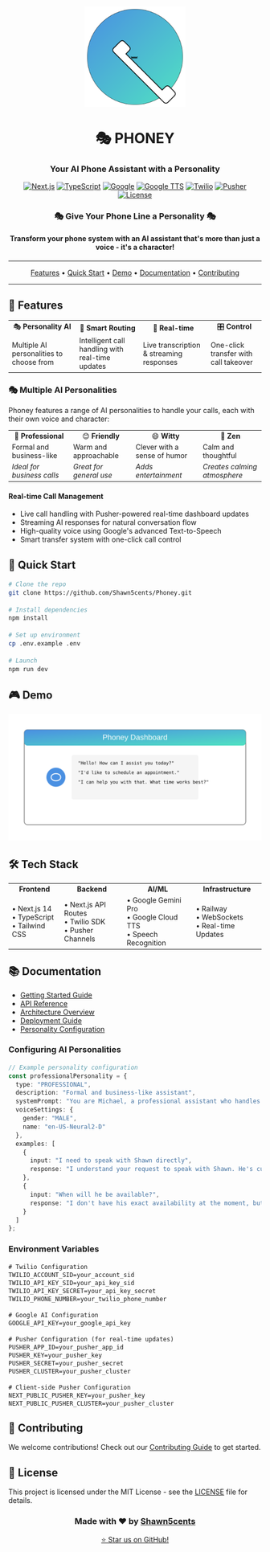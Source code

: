 <div align="center">

<img src="docs/assets/images/phoney-logo.svg" alt="Phoney Logo" width="200"/>

# 🎭 PHONEY

### Your AI Phone Assistant with a Personality

[![Next.js](https://img.shields.io/badge/Next.js-14-black?style=for-the-badge&logo=next.js)](https://nextjs.org/)
[![TypeScript](https://img.shields.io/badge/TypeScript-5-blue?style=for-the-badge&logo=typescript)](https://www.typescriptlang.org/)
[![Google](https://img.shields.io/badge/Google-Gemini-4285F4?style=for-the-badge&logo=google)](https://deepmind.google/technologies/gemini/)
[![Google TTS](https://img.shields.io/badge/Google-TTS-4285F4?style=for-the-badge&logo=google)](https://cloud.google.com/text-to-speech)
[![Twilio](https://img.shields.io/badge/Twilio-API-F22F46?style=for-the-badge&logo=twilio)](https://www.twilio.com/)
[![Pusher](https://img.shields.io/badge/Pusher-Realtime-300D4F?style=for-the-badge&logo=pusher)](https://pusher.com/)
[![License](https://img.shields.io/badge/License-MIT-green.svg?style=for-the-badge)](LICENSE)

</div>

<div align="center">
  <h3>🎭 Give Your Phone Line a Personality 🎭</h3>
  <h4>Transform your phone system with an AI assistant that's more than just a voice - it's a character!</h4>
</div>

---

<p align="center">
  <a href="#-features">Features</a> •
  <a href="#-quick-start">Quick Start</a> •
  <a href="#-demo">Demo</a> •
  <a href="#-documentation">Documentation</a> •
  <a href="#-contributing">Contributing</a>
</p>

---

## 🌟 Features

<div align="center">
  <table>
    <tr>
      <td align="center">🎭 <b>Personality AI</b></td>
      <td align="center">🎯 <b>Smart Routing</b></td>
      <td align="center">🔄 <b>Real-time</b></td>
      <td align="center">🎛️ <b>Control</b></td>
    </tr>
    <tr>
      <td>Multiple AI personalities to choose from</td>
      <td>Intelligent call handling with real-time updates</td>
      <td>Live transcription & streaming responses</td>
      <td>One-click transfer with call takeover</td>
    </tr>
  </table>
</div>

### 🎭 Multiple AI Personalities

Phoney features a range of AI personalities to handle your calls, each with their own voice and character:

<div align="center">
  <table>
    <tr>
      <td align="center">🎯 <b>Professional</b></td>
      <td align="center">😊 <b>Friendly</b></td>
      <td align="center">😄 <b>Witty</b></td>
      <td align="center">🧘 <b>Zen</b></td>
    </tr>
    <tr>
      <td>Formal and business-like</td>
      <td>Warm and approachable</td>
      <td>Clever with a sense of humor</td>
      <td>Calm and thoughtful</td>
    </tr>
    <tr>
      <td><i>Ideal for business calls</i></td>
      <td><i>Great for general use</i></td>
      <td><i>Adds entertainment</i></td>
      <td><i>Creates calming atmosphere</i></td>
    </tr>
  </table>
</div>

#### Real-time Call Management
- Live call handling with Pusher-powered real-time dashboard updates
- Streaming AI responses for natural conversation flow
- High-quality voice using Google's advanced Text-to-Speech
- Smart transfer system with one-click call control

## 🚀 Quick Start

```bash
# Clone the repo
git clone https://github.com/Shawn5cents/Phoney.git

# Install dependencies
npm install

# Set up environment
cp .env.example .env

# Launch
npm run dev
```

## 🎮 Demo

<div align="center">
  <img src="docs/assets/images/demo.svg" alt="Phoney Demo" width="600"/>
</div>

## 🛠️ Tech Stack

<div align="center">
  <table>
    <tr>
      <td align="center"><b>Frontend</b></td>
      <td align="center"><b>Backend</b></td>
      <td align="center"><b>AI/ML</b></td>
      <td align="center"><b>Infrastructure</b></td>
    </tr>
    <tr>
      <td>
        • Next.js 14<br>
        • TypeScript<br>
        • Tailwind CSS
      </td>
      <td>
        • Next.js API Routes<br>
        • Twilio SDK<br>
        • Pusher Channels
      </td>
      <td>
        • Google Gemini Pro<br>
        • Google Cloud TTS<br>
        • Speech Recognition
      </td>
      <td>
        • Railway<br>
        • WebSockets<br>
        • Real-time Updates
      </td>
    </tr>
  </table>
</div>

## 📚 Documentation

- [Getting Started Guide](https://shawn5cents.github.io/Phoney/getting-started)
- [API Reference](https://shawn5cents.github.io/Phoney/api-reference)
- [Architecture Overview](https://shawn5cents.github.io/Phoney/architecture)
- [Deployment Guide](https://shawn5cents.github.io/Phoney/deployment)
- [Personality Configuration](https://shawn5cents.github.io/Phoney/personality-config)

### Configuring AI Personalities

```typescript
// Example personality configuration
const professionalPersonality = {
  type: "PROFESSIONAL",
  description: "Formal and business-like assistant",
  systemPrompt: "You are Michael, a professional assistant who handles calls with formality and efficiency...",
  voiceSettings: {
    gender: "MALE",
    name: "en-US-Neural2-D"
  },
  examples: [
    {
      input: "I need to speak with Shawn directly",
      response: "I understand your request to speak with Shawn. He's currently unavailable, but as his professional assistant, I'm fully equipped to assist you."
    },
    {
      input: "When will he be available?",
      response: "I don't have his exact availability at the moment, but I can take your information and ensure he receives your message promptly."
    }
  ]
};
```

### Environment Variables

```env
# Twilio Configuration
TWILIO_ACCOUNT_SID=your_account_sid
TWILIO_API_KEY_SID=your_api_key_sid
TWILIO_API_KEY_SECRET=your_api_key_secret
TWILIO_PHONE_NUMBER=your_twilio_phone_number

# Google AI Configuration
GOOGLE_API_KEY=your_google_api_key

# Pusher Configuration (for real-time updates)
PUSHER_APP_ID=your_pusher_app_id
PUSHER_KEY=your_pusher_key
PUSHER_SECRET=your_pusher_secret
PUSHER_CLUSTER=your_pusher_cluster

# Client-side Pusher Configuration
NEXT_PUBLIC_PUSHER_KEY=your_pusher_key
NEXT_PUBLIC_PUSHER_CLUSTER=your_pusher_cluster
```

## 🤝 Contributing

We welcome contributions! Check out our [Contributing Guide](https://shawn5cents.github.io/Phoney/contributing) to get started.

## 📄 License

This project is licensed under the MIT License - see the [LICENSE](LICENSE) file for details.

<div align="center">

### Made with ❤️ by [Shawn5cents](https://github.com/Shawn5cents)

<a href="https://github.com/Shawn5cents/Phoney/stargazers">⭐ Star us on GitHub!</a>

</div>
